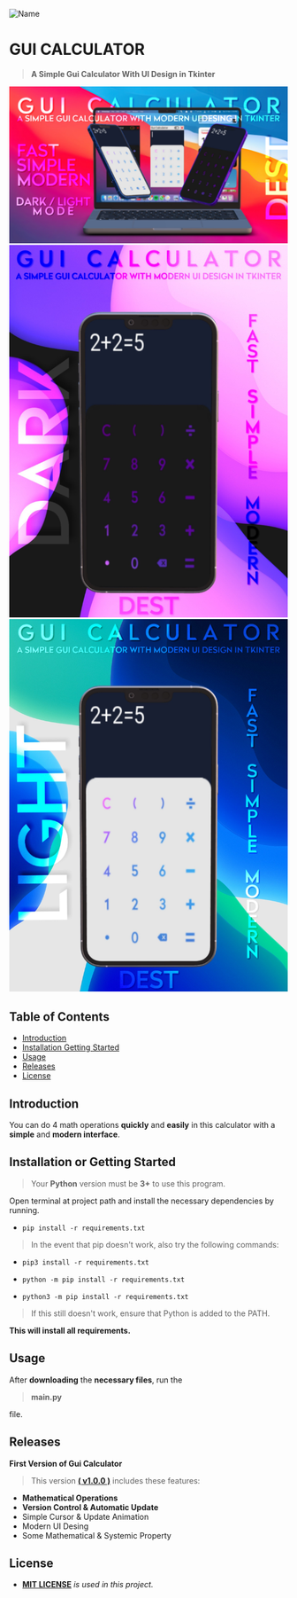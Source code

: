 ![Name](https://user-images.githubusercontent.com/102368077/161375659-afe61e42-ca8f-4472-98cf-b518ffa9ee60.png)

# GUI CALCULATOR

> **A Simple Gui Calculator With UI Design in Tkinter**

![ADS_1](https://github.com/destrochloridium/Gui-Calculator/blob/2ea4d53aa383fc0d62ab0ddfddba63c2807747f8/docs/ads_1.jpg)
![ADS_2](https://github.com/destrochloridium/Gui-Calculator/blob/2ea4d53aa383fc0d62ab0ddfddba63c2807747f8/docs/ads_2.jpg)
![ADS_3](https://github.com/destrochloridium/Gui-Calculator/blob/2ea4d53aa383fc0d62ab0ddfddba63c2807747f8/docs/ads_3.jpg)

## Table of Contents

- [Introduction](#Introduction)
- [Installation Getting Started](#Installation-or-Getting-Started)
- [Usage](#Usage)
- [Releases](#Releases)
- [License](#License)

## Introduction
You can do 4 math operations **quickly** and **easily** in this calculator with a **simple** and **modern interface**.
## Installation or Getting Started
> Your **Python** version must be **3+** to use this program.

Open terminal at project path and install the necessary dependencies by running.
* `pip install -r requirements.txt`

> In the event that pip doesn't work, also try the following commands:
        
* `pip3 install -r requirements.txt`
         
* `python -m pip install -r requirements.txt`
         
* `python3 -m pip install -r requirements.txt`
         
> If this still doesn't work, ensure that Python is added to the PATH.
   
   
**This will install all requirements.**

## Usage

After **downloading** the **necessary files**, run the 

> **main.py**

file.

## Releases
**First Version of Gui Calculator**

> This version [**( v1.0.0 )**](https://github.com/destrochloridium/Gui-Calculator/releases/tag/v1.0.0) includes these features:

- **Mathematical Operations**
- **Version Control & Automatic Update**
- Simple Cursor & Update Animation
- Modern UI Desing
- Some Mathematical & Systemic Property

## License
- **[MIT LICENSE](http://opensource.org/licenses/mit-license.php)** *is used in this project.*
